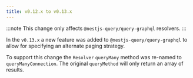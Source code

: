 ```yaml
---
title: v0.12.x to v0.13.x
---
```


:::note
This change only affects `@nestjs-query/query-graphql` resolvers. 
:::  


In the `v0.13.x` a new feature was added to `@nestjs-query/query-graphql` to allow for specifying an alternate paging strategy.

To support this change the `Resolver` `queryMany` method was re-named to `queryManyConnection`. The original `queryMethod` will only return an array of results.

